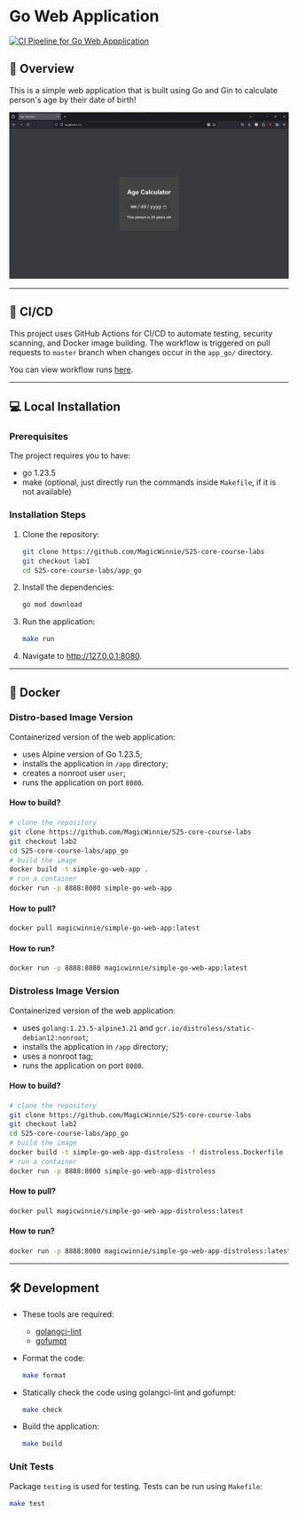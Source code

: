 # Go Web Application

[![CI Pipeline for Go Web Appplication](https://github.com/MagicWinnie/S25-core-course-labs/actions/workflows/app_go.yml/badge.svg)](https://github.com/MagicWinnie/S25-core-course-labs/actions/workflows/app_go.yml)

## 📘 Overview

This is a simple web application that is built using Go and Gin to calculate person's age by their date of birth!

![Main page of the application](media/overview.png)

---

## 🔄 CI/CD

This project uses GitHub Actions for CI/CD to automate testing, security scanning, and Docker image building. The workflow is triggered on pull requests to `master` branch when changes occur in the `app_go/` directory.

You can view workflow runs [here](https://github.com/MagicWinnie/S25-core-course-labs/actions/workflows/app_go.yml).

---

## 💻 Local Installation

### Prerequisites

The project requires you to have:

- go 1.23.5
- make (optional, just directly run the commands inside `Makefile`, if it is not available)

### Installation Steps

1. Clone the repository:

   ```bash
   git clone https://github.com/MagicWinnie/S25-core-course-labs
   git checkout lab1
   cd S25-core-course-labs/app_go
   ```

2. Install the dependencies:

   ```bash
   go mod download
   ```

3. Run the application:

   ```bash
   make run
   ```

4. Navigate to <http://127.0.0.1:8080>.

---

## 🐳 Docker

### Distro-based Image Version

Containerized version of the web application:

- uses Alpine version of Go 1.23.5;
- installs the application in `/app` directory;
- creates a nonroot user `user`;
- runs the application on port `8080`.

#### How to build?

   ```bash
   # clone the repository
   git clone https://github.com/MagicWinnie/S25-core-course-labs
   git checkout lab2
   cd S25-core-course-labs/app_go
   # build the image
   docker build -t simple-go-web-app .
   # run a container
   docker run -p 8888:8080 simple-go-web-app
   ```

#### How to pull?

   ```bash
   docker pull magicwinnie/simple-go-web-app:latest
   ```

#### How to run?

   ```bash
   docker run -p 8888:8080 magicwinnie/simple-go-web-app:latest
   ```

### Distroless Image Version

Containerized version of the web application:

- uses `golang:1.23.5-alpine3.21` and `gcr.io/distroless/static-debian12:nonroot`;
- installs the application in `/app` directory;
- uses a nonroot tag;
- runs the application on port `8080`.

#### How to build?

   ```bash
   # clone the repository
   git clone https://github.com/MagicWinnie/S25-core-course-labs
   git checkout lab2
   cd S25-core-course-labs/app_go
   # build the image
   docker build -t simple-go-web-app-distroless -f distroless.Dockerfile .
   # run a container
   docker run -p 8888:8080 simple-go-web-app-distroless
   ```

#### How to pull?

   ```bash
   docker pull magicwinnie/simple-go-web-app-distroless:latest
   ```

#### How to run?

   ```bash
   docker run -p 8888:8080 magicwinnie/simple-go-web-app-distroless:latest
   ```

---

## 🛠️ Development

- These tools are required:

  - [golangci-lint](https://golangci-lint.run/welcome/install/)
  - [gofumpt](https://github.com/mvdan/gofumpt)

- Format the code:

   ```bash
   make format
   ```

- Statically check the code using golangci-lint and gofumpt:

   ```bash
   make check
   ```

- Build the application:

    ```bash
    make build
    ```

### Unit Tests

Package `testing` is used for testing. Tests can be run using `Makefile`:

```bash
make test
```
